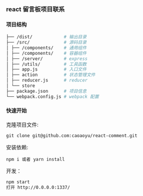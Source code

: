 ### react 留言板项目联系

#### 项目结构

```bash
├── /dist/            # 输出目录
├── /src/             # 源码目录
│ ├── /components/    # 通用组件
│ ├── /components/    # 容器组件
│ ├── /server/        # express
│ ├── /utils/         # 工具函数
│ ├── app.js          # 入口文件
│ ├── action          # 状态管理文件
│ ├── reducer.js      # reducer
│ └── store           
├── package.json      # 项目信息
└── webpack.config.js # webpack 配置
```
#### 快速开始

克隆项目文件:

    git clone git@github.com:caoaoyu/react-comment.git

安装依赖:

    npm i 或者 yarn install


开发：

```bash
npm start
打开 http://0.0.0.0:1337/
```